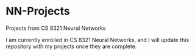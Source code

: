 # NN-Projects
Projects from CS 8321 Neural Networks

I am currently enrolled in CS 8321 Neural Networks, and I will update this repository with my projects once they are complete.
